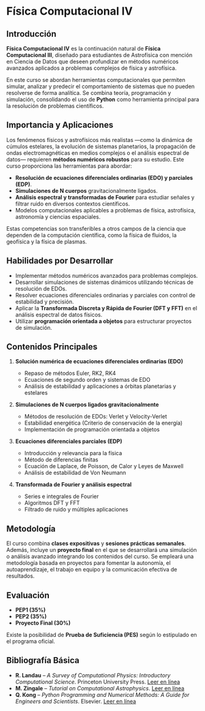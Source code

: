 # Física Computacional IV

## Introducción

**Física Computacional IV** es la continuación natural de **Física Computacional III**, diseñado para estudiantes de Astrofísica con mención en Ciencia de Datos que deseen profundizar en métodos numéricos avanzados aplicados a problemas complejos de física y astrofísica. 

En este curso se abordan herramientas computacionales que permiten simular, analizar y predecir el comportamiento de sistemas que no pueden resolverse de forma analítica. Se combina teoría, programación y simulación, consolidando el uso de **Python** como herramienta principal para la resolución de problemas científicos.

## Importancia y Aplicaciones

Los fenómenos físicos y astrofísicos más realistas —como la dinámica de cúmulos estelares, la evolución de sistemas planetarios, la propagación de ondas electromagnéticas en medios complejos o el análisis espectral de datos— requieren **métodos numéricos robustos** para su estudio. Este curso proporciona las herramientas para abordar:

- **Resolución de ecuaciones diferenciales ordinarias (EDO) y parciales (EDP)**.
- **Simulaciones de N cuerpos** gravitacionalmente ligados.
- **Análisis espectral y transformadas de Fourier** para estudiar señales y filtrar ruido en diversos contextos científicos.
- Modelos computacionales aplicables a problemas de física, astrofísica, astronomía y ciencias espaciales.

Estas competencias son transferibles a otros campos de la ciencia que dependen de la computación científica, como la física de fluidos, la geofísica y la física de plasmas.

## Habilidades por Desarrollar

- Implementar métodos numéricos avanzados para problemas complejos.
- Desarrollar simulaciones de sistemas dinámicos utilizando técnicas de resolución de EDOs.
- Resolver ecuaciones diferenciales ordinarias y parciales con control de estabilidad y precisión.
- Aplicar la **Transformada Discreta y Rápida de Fourier (DFT y FFT)** en el análisis espectral de datos físicos.
- Utilizar **programación orientada a objetos** para estructurar proyectos de simulación.

## Contenidos Principales

1. **Solución numérica de ecuaciones diferenciales ordinarias (EDO)**
   - Repaso de métodos Euler, RK2, RK4  
   - Ecuaciones de segundo orden y sistemas de EDO  
   - Análisis de estabilidad y aplicaciones a órbitas planetarias y estelares  

2. **Simulaciones de N cuerpos ligados gravitacionalmente**
   - Métodos de resolución de EDOs: Verlet y Velocity-Verlet  
   - Estabilidad energética (Criterio de conservación de la energía)  
   - Implementación de programación orientada a objetos  

3. **Ecuaciones diferenciales parciales (EDP)**
   - Introducción y relevancia para la física
   - Método de diferencias finitas
   - Ecuación de Laplace, de Poisson, de Calor y Leyes de Maxwell  
   - Análisis de estabilidad de Von Neumann  

5. **Transformada de Fourier y análisis espectral**
   - Series e integrales de Fourier  
   - Algoritmos DFT y FFT  
   - Filtrado de ruido y múltiples aplicaciones

## Metodología

El curso combina **clases expositivas** y **sesiones prácticas semanales**. Además, incluye un **proyecto final** en el que se desarrollará una simulación o análisis avanzado integrando los contenidos del curso. Se empleará una metodología basada en proyectos para fomentar la autonomía, el autoaprendizaje, el trabajo en equipo y la comunicación efectiva de resultados.

## Evaluación

- **PEP1 (35%)**  
- **PEP2 (35%)**  
- **Proyecto Final (30%)**

Existe la posibilidad de **Prueba de Suficiencia (PES)** según lo estipulado en el programa oficial.

## Bibliografía Básica

- **R. Landau** – *A Survey of Computational Physics: Introductory Computational Science*. Princeton University Press. [Leer en línea](https://www.dsf.unica.it/~fiore/survey.pdf)
- **M. Zingale** – *Tutorial on Computational Astrophysics*. [Leer en línea](https://zingale.github.io/comp_astro_tutorial/intro.html)
- **Q. Kong** – *Python Programming and Numerical Methods: A Guide for Engineers and Scientists*. Elsevier. [Leer en línea](https://pythonnumericalmethods.berkeley.edu/notebooks/Index.html)
